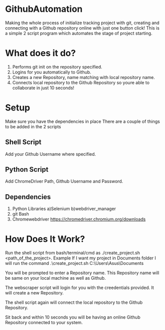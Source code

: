 # GithubAutomation
Making the whole process of initialize tracking project with git, creating and connecting with a Github repository online with just one button click!
This is a simple 2 script program which automates the stage of project starting.

# What does it do?
1) Performs git init on the repository specified.
2) Logins for you automatically to Github.
3) Creates a new Repository, name matching with local repository name.
4) Connects local repository to the Github Repository so youre able to collaborate in just 10 seconds!

# Setup
Make sure you have the dependencies in place
There are a couple of things to be added in the 2 scripts

## Shell Script
Add your Github Username where specified.

## Python Script
Add ChromeDriver Path, Github Username and Password.

## Dependencies
1) Python
  Libraries
  a)Selenium
  b)webdriver_manager
2) git Bash
3) Chromewebdriver https://chromedriver.chromium.org/downloads

# How Does It Work?

Run the shell script from bash/terminal/cmd as ./create_project.sh <path_of_the_project>.
Example
If I want my project in Documents folder I will run the command
.\create_project.sh C:\Users\Asus\Documents

You will be prompted to enter a Repository name.
This Repository name will be same on your local machine as well as Github.

The webscraper script will login for you with the creedentials provided.
It will create a new Repository.

The shell script again will connect the local repository to the Github Repository.

Sit back and within 10 seconds you will be having an online Github Repository connected to your system.





